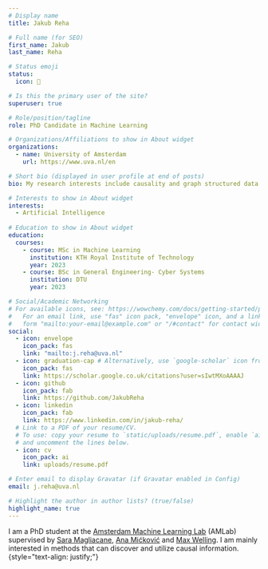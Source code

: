 ```yaml
---
# Display name
title: Jakub Reha

# Full name (for SEO)
first_name: Jakub
last_name: Reha

# Status emoji
status:
  icon: 🏀

# Is this the primary user of the site?
superuser: true

# Role/position/tagline
role: PhD Candidate in Machine Learning

# Organizations/Affiliations to show in About widget
organizations:
  - name: University of Amsterdam
    url: https://www.uva.nl/en

# Short bio (displayed in user profile at end of posts)
bio: My research interests include causality and graph structured data.

# Interests to show in About widget
interests:
  - Artificial Intelligence
  
# Education to show in About widget
education:
  courses:
    - course: MSc in Machine Learning
      institution: KTH Royal Institute of Technology
      year: 2023
    - course: BSc in General Engineering- Cyber Systems
      institution: DTU
      year: 2023

# Social/Academic Networking
# For available icons, see: https://wowchemy.com/docs/getting-started/page-builder/#icons
#   For an email link, use "fas" icon pack, "envelope" icon, and a link in the
#   form "mailto:your-email@example.com" or "/#contact" for contact widget.
social:
  - icon: envelope
    icon_pack: fas
    link: "mailto:j.reha@uva.nl"
  - icon: graduation-cap # Alternatively, use `google-scholar` icon from `ai` icon pack
    icon_pack: fas
    link: https://scholar.google.co.uk/citations?user=sIwtMXoAAAAJ
  - icon: github
    icon_pack: fab
    link: https://github.com/JakubReha
  - icon: linkedin
    icon_pack: fab
    link: https://www.linkedin.com/in/jakub-reha/
  # Link to a PDF of your resume/CV.
  # To use: copy your resume to `static/uploads/resume.pdf`, enable `ai` icons in `params.yaml`,
  # and uncomment the lines below.
  - icon: cv
    icon_pack: ai
    link: uploads/resume.pdf

# Enter email to display Gravatar (if Gravatar enabled in Config)
email: j.reha@uva.nl

# Highlight the author in author lists? (true/false)
highlight_name: true
---
```


I am a PhD student at the [Amsterdam Machine Learning Lab](http://amlab.science.uva.nl) (AMLab) supervised by [Sara Magliacane](https://saramagliacane.github.io/), [Ana Mićković](https://www.uva.nl/en/profile/m/i/a.mickovic/a.mickovic.html) and [Max Welling](https://staff.fnwi.uva.nl/m.welling/). I am mainly interested in methods that can discover and utilize causal information.
{style="text-align: justify;"}
